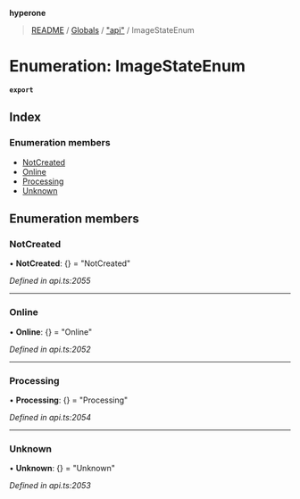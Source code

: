 **hyperone**

> [README](../README.md) / [Globals](../globals.md) / ["api"](../modules/_api_.md) / ImageStateEnum

# Enumeration: ImageStateEnum

**`export`** 

## Index

### Enumeration members

* [NotCreated](_api_.imagestateenum.md#notcreated)
* [Online](_api_.imagestateenum.md#online)
* [Processing](_api_.imagestateenum.md#processing)
* [Unknown](_api_.imagestateenum.md#unknown)

## Enumeration members

### NotCreated

•  **NotCreated**: {} = "NotCreated"

*Defined in api.ts:2055*

___

### Online

•  **Online**: {} = "Online"

*Defined in api.ts:2052*

___

### Processing

•  **Processing**: {} = "Processing"

*Defined in api.ts:2054*

___

### Unknown

•  **Unknown**: {} = "Unknown"

*Defined in api.ts:2053*
